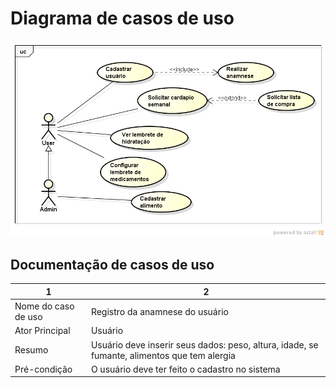 # Diagrama de casos de uso

![Casos de uso](images/UseCase.png)

## Documentação de casos de uso

|1	                          |2	                                                                                       |
|---	                      |---	                                                                                       |
| Nome do caso de uso         | Registro da anamnese do usuário                                                            |
| Ator Principal              | Usuário                                                                                    |
| Resumo                      | Usuário deve inserir seus dados: peso, altura, idade, se fumante, alimentos que tem alergia|
| Pré-condição                | O usuário deve ter feito o cadastro no sistema                                             |
